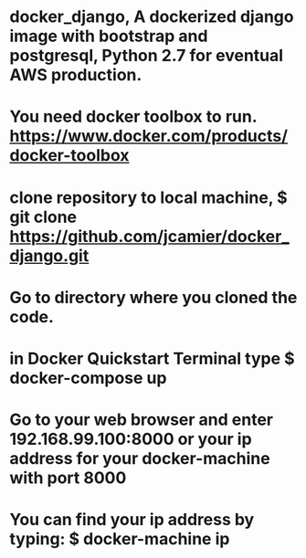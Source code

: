# docker_django, A dockerized django image with bootstrap and postgresql, Python 2.7 for eventual AWS production.
# You need docker toolbox to run. https://www.docker.com/products/docker-toolbox
# clone repository to local machine, $ git clone https://github.com/jcamier/docker_django.git
# Go to directory where you cloned the code.
# in Docker Quickstart Terminal type $ docker-compose up
# Go to your web browser and enter 192.168.99.100:8000 or your ip address for your docker-machine with port 8000
# You can find your ip address by typing: $ docker-machine ip
